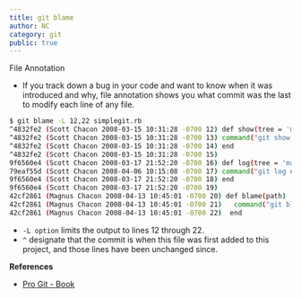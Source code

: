 ```yaml
---
title: git blame
author: NC
category: git
public: true
---
```




File Annotation

- If you track down a bug in your code and want to know when it was introduced and why, file annotation shows you what commit was the last to modify each line of any file.

```sh
$ git blame -L 12,22 simplegit.rb
^4832fe2 (Scott Chacon 2008-03-15 10:31:28 -0700 12) def show(tree = 'master')
^4832fe2 (Scott Chacon 2008-03-15 10:31:28 -0700 13) command("git show #{tree}")
^4832fe2 (Scott Chacon 2008-03-15 10:31:28 -0700 14) end
^4832fe2 (Scott Chacon 2008-03-15 10:31:28 -0700 15)
9f6560e4 (Scott Chacon 2008-03-17 21:52:20 -0700 16) def log(tree = 'master')
79eaf55d (Scott Chacon 2008-04-06 10:15:08 -0700 17) command("git log #{tree}")
9f6560e4 (Scott Chacon 2008-03-17 21:52:20 -0700 18) end
9f6560e4 (Scott Chacon 2008-03-17 21:52:20 -0700 19)
42cf2861 (Magnus Chacon 2008-04-13 10:45:01 -0700 20) def blame(path)
42cf2861 (Magnus Chacon 2008-04-13 10:45:01 -0700 21)   command("git blame #{path}")
42cf2861 (Magnus Chacon 2008-04-13 10:45:01 -0700 22)  end
```

- `-L option` limits the output to lines 12 through 22.
- `^` designate that the commit is when this file was first added to this project, and those lines have been unchanged since.




**References**

- [Pro Git - Book](http://git-scm.com/book)
